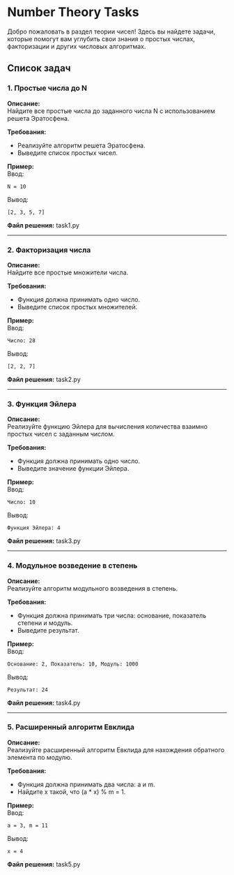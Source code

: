 # Number Theory Tasks

Добро пожаловать в раздел теории чисел! Здесь вы найдете задачи, которые помогут вам углубить свои знания о простых числах, факторизации и других числовых алгоритмах.

## Список задач

### 1. Простые числа до N
**Описание:**  
Найдите все простые числа до заданного числа N с использованием решета Эратосфена.  

**Требования:**  
- Реализуйте алгоритм решета Эратосфена.
- Выведите список простых чисел.

**Пример:**  
Ввод:  
~~~
N = 10
~~~
Вывод:  
~~~
[2, 3, 5, 7]
~~~

**Файл решения:** task1.py

---

### 2. Факторизация числа
**Описание:**  
Найдите все простые множители числа.  

**Требования:**  
- Функция должна принимать одно число.
- Выведите список простых множителей.

**Пример:**  
Ввод:  
~~~
Число: 28
~~~
Вывод:  
~~~
[2, 2, 7]
~~~

**Файл решения:** task2.py

---

### 3. Функция Эйлера
**Описание:**  
Реализуйте функцию Эйлера для вычисления количества взаимно простых чисел с заданным числом.  

**Требования:**  
- Функция должна принимать одно число.
- Выведите значение функции Эйлера.

**Пример:**  
Ввод:  
~~~
Число: 10
~~~
Вывод:  
~~~
Функция Эйлера: 4
~~~

**Файл решения:** task3.py

---

### 4. Модульное возведение в степень
**Описание:**  
Реализуйте алгоритм модульного возведения в степень.  

**Требования:**  
- Функция должна принимать три числа: основание, показатель степени и модуль.
- Выведите результат.

**Пример:**  
Ввод:  
~~~
Основание: 2, Показатель: 10, Модуль: 1000
~~~
Вывод:  
~~~
Результат: 24
~~~

**Файл решения:** task4.py

---

### 5. Расширенный алгоритм Евклида
**Описание:**  
Реализуйте расширенный алгоритм Евклида для нахождения обратного элемента по модулю.  

**Требования:**  
- Функция должна принимать два числа: a и m.
- Найдите x такой, что (a * x) % m = 1.

**Пример:**  
Ввод:  
~~~
a = 3, m = 11
~~~
Вывод:  
~~~
x = 4
~~~

**Файл решения:** task5.py